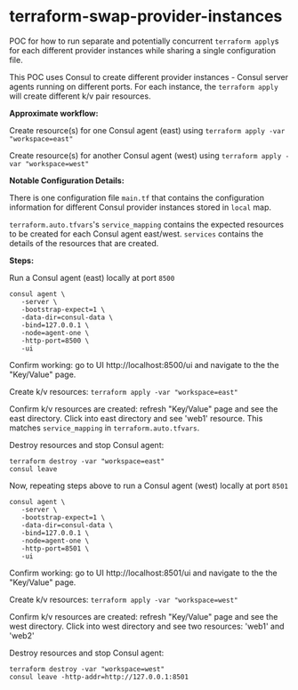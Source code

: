 # terraform-swap-provider-instances

POC for how to run separate and potentially concurrent `terraform apply`s for each different provider instances while sharing a single configuration file.

This POC uses Consul to create different provider instances - Consul server agents running on different ports. For each instance, the `terraform apply` will create different k/v pair resources.

**Approximate workflow:**

Create resource(s) for one Consul agent (east) using `terraform apply -var "workspace=east"`

Create resource(s) for another Consul agent (west) using `terraform apply -var "workspace=west"`

**Notable Configuration Details:**

There is one configuration file `main.tf` that contains the configuration information for different Consul provider instances stored in `local` map.

`terraform.auto.tfvars`'s `service_mapping` contains the expected resources to be created for each Consul agent east/west. `services` contains the details of the resources that are created.

**Steps:**

Run a Consul agent (east) locally at port `8500`
```
consul agent \
   -server \
   -bootstrap-expect=1 \
   -data-dir=consul-data \
   -bind=127.0.0.1 \
   -node=agent-one \
   -http-port=8500 \
   -ui
```

Confirm working: go to UI http://localhost:8500/ui and navigate to the the "Key/Value" page.

Create k/v resources: `terraform apply -var "workspace=east"`

Confirm k/v resources are created: refresh "Key/Value" page and see the east directory. Click into east directory and see 'web1' resource. This matches `service_mapping` in `terraform.auto.tfvars`.

Destroy resources and stop Consul agent:
```
terraform destroy -var "workspace=east"
consul leave
```

Now, repeating steps above to run a Consul agent (west) locally at port `8501`
```
consul agent \
   -server \
   -bootstrap-expect=1 \
   -data-dir=consul-data \
   -bind=127.0.0.1 \
   -node=agent-one \
   -http-port=8501 \
   -ui
```

Confirm working: go to UI http://localhost:8501/ui and navigate to the the "Key/Value" page.

Create k/v resources: `terraform apply -var "workspace=west"`

Confirm k/v resources are created: refresh "Key/Value" page and see the west directory. Click into west directory and see two resources: 'web1' and 'web2'

Destroy resources and stop Consul agent:
```
terraform destroy -var "workspace=west"
consul leave -http-addr=http://127.0.0.1:8501
```
